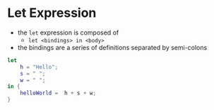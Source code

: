 # Let Expression
- the `let` expression is composed of
	- `let <bindings> in <body>`
- the bindings are a series of definitions separated by semi-colons

```nix
let 
	h = "Hello";
	s = " ";
	w = " ";
in {
	helloWorld =  h + s + w;
}
```